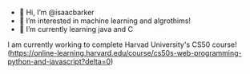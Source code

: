 - 👋 Hi, I’m @isaacbarker
- 👀 I’m interested in machine learning and algrothims!
- 🌱 I’m currently learning java and C

I am currently working to complete Harvad University's CS50 course! (https://online-learning.harvard.edu/course/cs50s-web-programming-python-and-javascript?delta=0)

